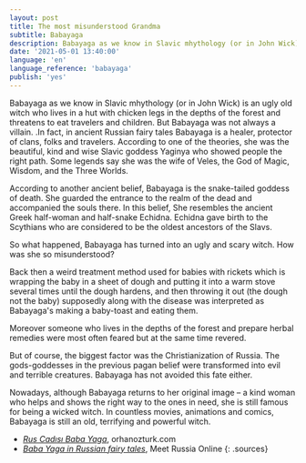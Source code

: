 ```yaml
---
layout: post
title: The most misunderstood Grandma
subtitle: Babayaga
description: Babayaga as we know in Slavic mhythology (or in John Wick) is an ugly old witch who lives in a hut with chicken legs in the depths of the forest and threatens to eat travelers and children. But Babayaga was not always a villain.
date: '2021-05-01 13:40:00'
language: 'en'
language_reference: 'babayaga'
publish: 'yes'
---
```

Babayaga as we know in Slavic mhythology (or in John Wick) is an ugly old witch who lives in a hut with chicken legs in the depths of the forest and threatens to eat travelers and children. But Babayaga was not always a villain.
.In fact, in ancient Russian fairy tales Babayaga is a healer, protector of clans, folks and travelers. According to one of the theories, she was the beautiful, kind and wise Slavic goddess Yaginya who showed people the right path. Some legends say she was the wife of Veles, the God of Magic, Wisdom, and the Three Worlds.

According to another ancient belief, Babayaga is the snake-tailed goddess of death. She guarded the entrance to the realm of the dead and accompanied the souls there.  In this belief, She resembles the ancient Greek half-woman and half-snake Echidna. Echidna gave birth to the Scythians who are considered to be the oldest ancestors of the Slavs.

So what happened, Babayaga has turned into an ugly and scary witch. How was she so misunderstood?

Back then a weird treatment method used for babies with rickets which is wrapping the baby in a sheet of dough and putting it into a warm stove several times until the dough hardens, and then throwing it out (the dough not the baby) supposedly along with the disease was interpreted as Babayaga's making a baby-toast and eating them.

Moreover someone who lives in the depths of the forest and prepare herbal remedies were most often feared but at the same time revered.

But of course, the biggest factor was the Christianization of Russia. The gods-goddesses in the previous pagan belief were transformed into evil and terrible creatures. Babayaga has not avoided this fate either.

Nowadays, although Babayaga returns to her original image – a kind woman who helps and shows the right way to the ones in need, she is still famous for being a wicked witch. In countless movies, animations and comics, Babayaga is still an old, terrifying and powerful witch.


+ *[Rus Cadısı Baba Yaga](https://ozhanozturk.com/2018/03/11/baba-yaga/)*, orhanozturk.com
+ *[Baba Yaga in Russian fairy tales](https://meetrussia.online/baba-yaga-in-russian-fairy-tales/)*, Meet Russia Online
{: .sources}
